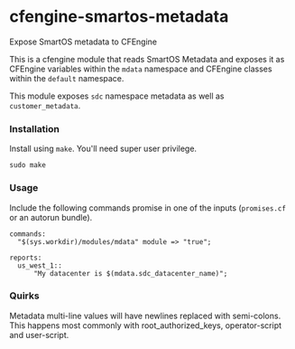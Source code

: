 cfengine-smartos-metadata
=========================

Expose SmartOS metadata to CFEngine

This is a cfengine module that reads SmartOS Metadata and exposes it
as CFEngine variables within the `mdata` namespace and CFEngine classes
within the `default` namespace.

This module exposes `sdc` namespace metadata as well as `customer_metadata`.

### Installation

Install using `make`. You'll need super user privilege.

    sudo make

### Usage

Include the following commands promise in one of the inputs (`promises.cf` or
an autorun bundle).

    commands:
      "$(sys.workdir)/modules/mdata" module => "true";

    reports:
      us_west_1::
          "My datacenter is $(mdata.sdc_datacenter_name)";

### Quirks

Metadata multi-line values will have newlines replaced with semi-colons.
This happens most commonly with root_authorized_keys, operator-script
and user-script.
